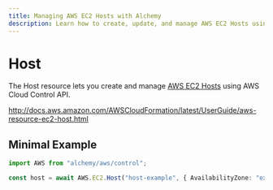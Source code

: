 ```yaml
---
title: Managing AWS EC2 Hosts with Alchemy
description: Learn how to create, update, and manage AWS EC2 Hosts using Alchemy Cloud Control.
---
```


# Host

The Host resource lets you create and manage [AWS EC2 Hosts](https://docs.aws.amazon.com/ec2/latest/userguide/) using AWS Cloud Control API.

http://docs.aws.amazon.com/AWSCloudFormation/latest/UserGuide/aws-resource-ec2-host.html

## Minimal Example

```ts
import AWS from "alchemy/aws/control";

const host = await AWS.EC2.Host("host-example", { AvailabilityZone: "example-availabilityzone" });
```

